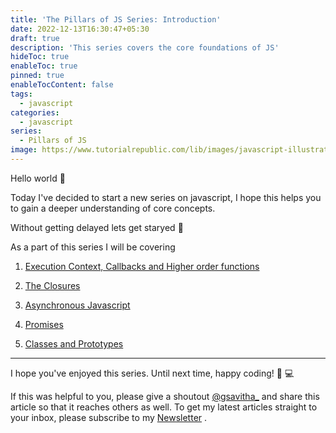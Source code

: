 ```yaml
---
title: 'The Pillars of JS Series: Introduction'
date: 2022-12-13T16:30:47+05:30
draft: true
description: 'This series covers the core foundations of JS'
hideToc: true
enableToc: true
pinned: true
enableTocContent: false
tags:
  - javascript
categories:
  - javascript
series:
  - Pillars of JS
image: https://www.tutorialrepublic.com/lib/images/javascript-illustration.png
---
```


Hello world :wave:

Today I've decided to start a new series on javascript, I hope this helps you to gain a deeper understanding of core concepts.

Without getting delayed lets get staryed :rocket:

As a part of this series I will be covering

1. [Execution Context, Callbacks and Higher order functions](#)

2. [The Closures](#)

3. [Asynchronous Javascript](#)

4. [Promises](#)

5. [Classes and Prototypes](#)

<!-- ## Iterators

## Generators

## Functional Programming in JS -->

---

I hope you've enjoyed this series. Until next time, happy coding! :tada: :computer:

If this was helpful to you, please give a shoutout [@gsavitha\_](https://twitter.com/gsavitha_) and share this article so that it reaches others as well. To get my latest articles straight to your inbox, please subscribe to my [Newsletter](https://www.getrevue.co/profile/gsavitha) .
